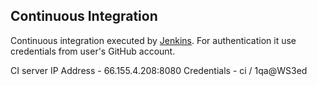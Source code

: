 
Continuous Integration
----------------------

Continuous integration executed by [Jenkins](http://66.155.4.208:8080/). 
For authentication it use credentials from user's GitHub account.

CI server
IP Address - 66.155.4.208:8080
Credentials - ci / 1qa@WS3ed